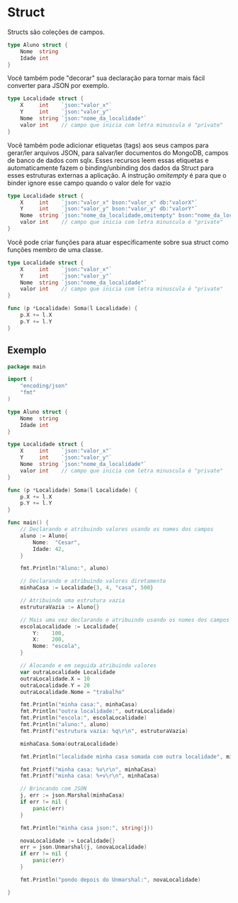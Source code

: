 # Struct

Structs são coleções de campos.

```go
type Aluno struct {
	Nome  string
	Idade int
}
```

Você também pode "decorar" sua declaração para tornar mais fácil converter para JSON por exemplo.

```go
type Localidade struct {
	X     int    `json:"valor_x"`
	Y     int    `json:"valor_y"`
	Nome  string `json:"nome_da_localidade"`
	valor int    // campo que inicia com letra minuscula é "private"
}
```

Você também pode adicionar etiquetas (tags) aos seus campos para gerar/ler arquivos JSON, para salvar/ler documentos do MongoDB, campos de banco de dados com sqlx. Esses recursos leem essas etiquetas e automaticamente fazem o binding/unbinding dos dados da Struct para esses estruturas externas a aplicação. A instrução *omitempty* é para que o binder ignore esse campo quando o valor dele for vazio

```go
type Localidade struct {
	X     int    `json:"valor_x" bson:"valor_x" db:"valorX"`
	Y     int    `json:"valor_y" bson:"valor_y" db:"valorY"`
	Nome  string `json:"nome_da_localidade,omitempty" bson:"nome_da_localidade,omitempty" db:"nomeDaLocalidade,omitempty"`
	valor int    // campo que inicia com letra minuscula é "private"
}
```

Você pode criar funções para atuar especificamente sobre sua struct como funções membro de uma classe.

```go
type Localidade struct {
	X     int    `json:"valor_x"`
	Y     int    `json:"valor_y"`
	Nome  string `json:"nome_da_localidade"`
	valor int    // campo que inicia com letra minuscula é "private"
}

func (p *Localidade) Soma(l Localidade) {
	p.X += l.X
	p.Y += l.Y
}
```

## Exemplo

```go
package main

import (
	"encoding/json"
	"fmt"
)

type Aluno struct {
	Nome  string
	Idade int
}

type Localidade struct {
	X     int    `json:"valor_x"`
	Y     int    `json:"valor_y"`
	Nome  string `json:"nome_da_localidade"`
	valor int    // campo que inicia com letra minuscula é "private"
}

func (p *Localidade) Soma(l Localidade) {
	p.X += l.X
	p.Y += l.Y
}

func main() {
	// Declarando e atribuindo valores usando os nomes dos campos
	aluno := Aluno{
		Nome:  "Cesar",
		Idade: 42,
	}

	fmt.Println("Aluno:", aluno)

	// Declarando e atribuindo valores diretamente
	minhaCasa := Localidade{3, 4, "casa", 500}

	// Atribuindo uma estrutura vazia
	estruturaVazia := Aluno{}

	// Mais uma vez declarando e atribuindo usando os nomes dos campos
	escolaLocalidade := Localidade{
		Y:    100,
		X:    200,
		Nome: "escola",
	}

	// Alocando e em seguida atribuindo valores
	var outraLocalidade Localidade
	outraLocalidade.X = 10
	outraLocalidade.Y = 20
	outraLocalidade.Nome = "trabalho"

	fmt.Println("minha casa:", minhaCasa)
	fmt.Println("outra localidade:", outraLocalidade)
	fmt.Println("escola:", escolaLocalidade)
	fmt.Println("aluno:", aluno)
	fmt.Printf("estrutura vazia: %q\r\n", estruturaVazia)

	minhaCasa.Soma(outraLocalidade)

	fmt.Println("localidade minha casa somada com outra localidade", minhaCasa)

	fmt.Printf("minha casa: %v\r\n", minhaCasa)
	fmt.Printf("minha casa: %+v\r\n", minhaCasa)

	// Brincando com JSON
	j, err := json.Marshal(minhaCasa)
	if err != nil {
		panic(err)
	}

	fmt.Println("minha casa json:", string(j))

	novaLocalidade := Localidade{}
	err = json.Unmarshal(j, &novaLocalidade)
	if err != nil {
		panic(err)
	}

	fmt.Println("pondo depois do Unmarshal:", novaLocalidade)

}
```
